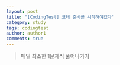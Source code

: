 ```yaml
---
layout: post
title: "[CodingTest] 코테 준비를 시작해야겠다"
category: study
tags: codingtest
author: author1
comments: true
---
```


> 매일 최소한 1문제씩 풀어나가기